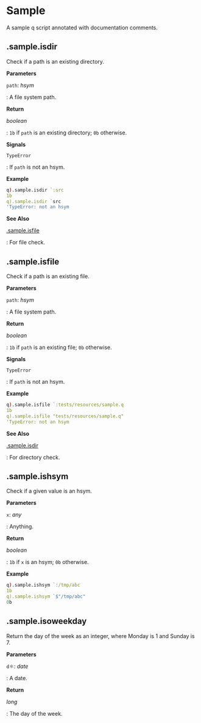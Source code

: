 
# Sample

A sample q script annotated with documentation comments.


## .sample.isdir

Check if a path is an existing directory.

**Parameters**

`path`: *hsym*

:   A file system path.

**Return**

*boolean*

:   `1b` if `path` is an existing directory; `0b` otherwise.

**Signals**

`TypeError`

:   If `path` is not an hsym.

**Example**

```q
q).sample.isdir `:src
1b
q).sample.isdir `src
'TypeError: not an hsym
```

**See Also**

[.sample.isfile](#sampleisfile)

:   For file check.

## .sample.isfile

Check if a path is an existing file.

**Parameters**

`path`: *hsym*

:   A file system path.

**Return**

*boolean*

:   `1b` if `path` is an existing file; `0b` otherwise.

**Signals**

`TypeError`

:   If `path` is not an hsym.

**Example**

```q
q).sample.isfile `:tests/resources/sample.q
1b
q).sample.isfile "tests/resources/sample.q"
'TypeError: not an hsym
```

**See Also**

[.sample.isdir](#sampleisdir)

:   For directory check.

## .sample.ishsym

Check if a given value is an hsym.

**Parameters**

`x`: *any*

:   Anything.

**Return**

*boolean*

:   `1b` if `x` is an hsym; `0b` otherwise.

**Example**

```q
q).sample.ishsym `:/tmp/abc
1b
q).sample.ishsym `$"/tmp/abc"
0b
```

## .sample.isoweekday

Return the day of the week as an integer, where Monday is 1 and Sunday is 7.

**Parameters**

`d`⚛: *date*

:   A date.

**Return**

*long*

:   The day of the week.
